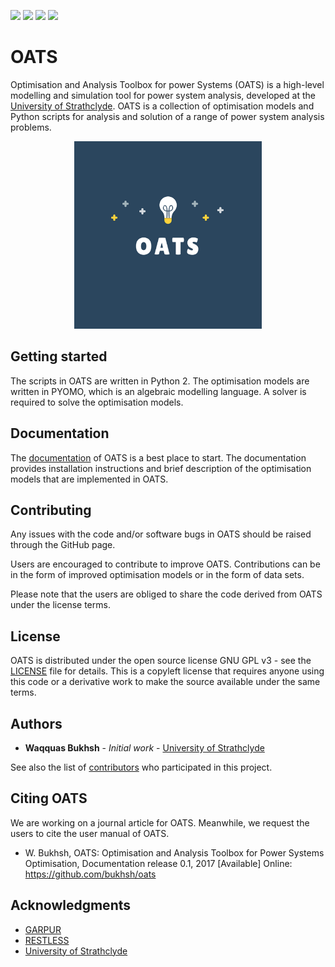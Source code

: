 ![](https://badge.fury.io/py/oatspower.svg)
![](https://img.shields.io/badge/License-GNU%20General%20Public%20License%20v3.0-yellow)
![](https://img.shields.io/badge/Python-2.7.x%20%7C%203.x-red)
![](https://zenodo.org/badge/DOI/10.5281/zenodo.3629418.svg)


# OATS

Optimisation and Analysis Toolbox for power Systems (OATS) is a high-level modelling and simulation tool for power system analysis, developed at the [University of Strathclyde](https://www.strath.ac.uk/engineering/electronicelectricalengineering/). OATS is a collection of optimisation models and Python scripts for analysis and solution of a range of power system analysis problems.
<p align="center">
  <img  height="300" src="https://raw.githubusercontent.com/bukhsh/oats/master/logo.png">
</p>

## Getting started
The scripts in OATS are written in Python 2. The optimisation models are written in PYOMO, which is an algebraic modelling language. A solver is required to solve the optimisation models.

## Documentation
The [documentation](https://oats.readthedocs.io) of OATS is a best place to start. The documentation provides installation instructions and brief description of the optimisation models that are implemented in OATS.

## Contributing
Any issues with the code and/or software bugs in OATS should be raised through the GitHub page.

Users are encouraged to contribute to improve OATS. Contributions can be in the form of improved optimisation models or in the form of data sets.

Please note that the users are obliged to share the code derived from OATS under the license terms.

## License

OATS is distributed under the open source license GNU GPL v3 - see the [LICENSE](LICENSE.md) file for details. This is a copyleft license that requires anyone using this code or a derivative work to make the source available under the same terms.

## Authors
* **Waqquas Bukhsh** - *Initial work* - [University of Strathclyde](https://github.com/bukhsh/)

See also the list of [contributors](https://github.com/bukhsh/oats/contributors) who participated in this project.

## Citing OATS

We are working on a journal article for OATS. Meanwhile, we request the users to cite the user manual of OATS.

* W. Bukhsh, OATS: Optimisation and Analysis Toolbox for Power Systems Optimisation, Documentation release 0.1, 2017 \[Available\] Online: https://github.com/bukhsh/oats

## Acknowledgments

* [GARPUR](https://www.sintef.no/projectweb/garpur)
* [RESTLESS](http://gow.epsrc.ac.uk/NGBOViewGrant.aspx?GrantRef=EP/N001893/1)
* [University of Strathclyde](https://www.strath.ac.uk/)
